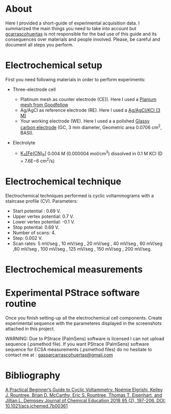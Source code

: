 # About

Here I provided a short-guide of experimental acquisition data. I summarized the main things you need to take into account but [gcarrascohuertas]( https://github.com/gcarrascohuertas) is not responsible for the bad use of this guide and its consequences over materials and people involved. Please, be careful and document all steps you perform. 

# Electrochemical setup

First you need following materials in order to perform experiments:

- Three-electrode cell

    - Platinum mesh as counter electrode (CE)). Here I used  a [Planium mesh from Goodfellow](http://www.goodfellow.com/A/Platinum-Mesh.html)
    - Ag/AgCl as reference electrode (RE). Here I used  a [Ag/AgCl/KCl (3 M)](https://www.basinc.com/products/MF-2056)
    - Your working electrode (WE). Here I used a a polished  [Glassy carbon electrode](https://www.basinc.com/products/MF-2012)   (GC, 3 mm diameter, Geometric area 0.0706 cm<sup>2</sup>, BASI).

- Electrolyte
    - [K<sub>4</sub>[Fe(CN)<sub>6</sub>]](https://www.sigmaaldrich.com/ES/es/search/k4fe%5Bcn%5D6?focus=products&page=1&perPage=30&sort=relevance&term=K4Fe%5BCN%5D6&type=product_name)  0.004 M (0.000004 mol/cm<sup>3</sup>) dissolved in 0.1 M KCl (D = 7.6E−6 cm<sup>2</sup>/s)
   
# Electrochemical technique

Electrochemical techniques performed is cyclic voltammograms with a staircase profile (CV). Parameters: 

   - Start potential : 0.69 V.
   - Upper vertex potential: 0.7 V.
   - Lower vertex potential: -0.1 V.
   - Stop potential: 0.69 V. 
   - Number of scans: 4.
   - Step: 0.002 V.
   - Scan rates: 5 mV/seg , 10 mV/seg , 20 mV/seg , 40 mV/seg , 60 mV/seg ,80 mV/seg , 100 mV/seg , 125 mV/seg , 150 mV/seg , 200 mV/seg.
   
# Electrochemical measurements

# Experimental PStrace software routine 

Once you finish setting-up all the electrochemical cell components. Create experimental sequence with the parameteres displayed in the  screenshots attached in this project.  

WARNING: Due to PStrace (PalmSens) software is licensed I can not upload sequence (.psmethod file). If you want PStrace (PalmSens) software sequence for ECSA measurements (.psmethod files) do no hesitate to contact me at :  gasparcarrascohuertas@gmail.com

# Bibliography

[A Practical Beginner’s Guide to Cyclic Voltammetry. Noémie Elgrishi, Kelley J. Rountree, Brian D. McCarthy, Eric S. Rountree, Thomas T. Eisenhart, and Jillian L. Dempsey
Journal of Chemical Education 2018 95 (2), 197-206. DOI: 10.1021/acs.jchemed.7b00361](https://pubs.acs.org/doi/10.1021/acs.jchemed.7b00361)
